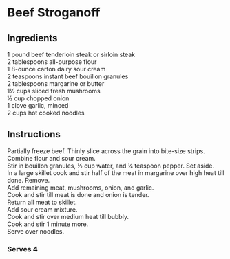 # Beef Stroganoff

## Ingredients
1 pound beef tenderloin steak or sirloin steak  
2 tablespoons all-purpose flour  
1 8-ounce carton dairy sour cream  
2 teaspoons instant beef bouillon granules  
2 tablespoons margarine or butter  
1&frac12; cups sliced fresh mushrooms  
&frac12; cup chopped onion  
1 clove garlic, minced  
2 cups hot cooked noodles  

## Instructions
Partially freeze beef. Thinly slice across the grain into bite-size strips.  
Combine flour and sour cream.  
Stir in bouillon granules, &frac12; cup water, and &frac14; teaspoon pepper. Set aside.  
In a large skillet cook and stir half of the meat in margarine over high heat till done. Remove.  
Add remaining meat, mushrooms, onion, and garlic.  
Cook and stir till meat is done and onion is tender.  
Return all meat to skillet.  
Add sour cream mixture.  
Cook and stir over medium heat till bubbly.  
Cook and stir 1 minute more.  
Serve over noodles.  

### Serves 4